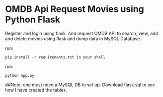 # OMDB Api Request Movies using Python Flask
Register and login using flask. And request OMDB API to search, view, add and delete movies using flask and dump data in MySQL Database.


run:
```
pip install -r requirements.txt in your shell
```

run:
```
python app.py 
```

##Note: one must need a MySQL DB to set up.
Download flask.sql to see how I have created the tables.
